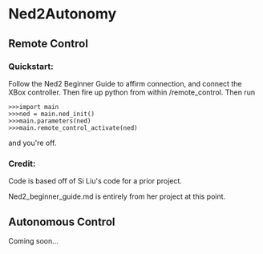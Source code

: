# Ned2Autonomy

## Remote Control

### Quickstart:
Follow the Ned2 Beginner Guide to affirm connection, and connect the XBox controller. Then fire up python from within /remote_control. Then run
```
>>>import main
>>>ned = main.ned_init()
>>>main.parameters(ned)
>>>main.remote_control_activate(ned)
```
and you're off.
### Credit:
Code is based off of Si Liu's code for a prior project.

Ned2_beginner_guide.md is entirely from her project at this point.

## Autonomous Control
Coming soon...
